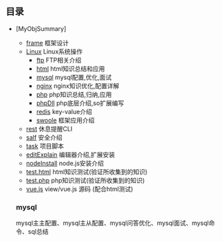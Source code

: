 ## 目录
- [MyObjSummary]
  - [frame](#frame) 				框架设计
  - [Linux](#Linux) 				Linux系统操作
    - [ftp](#ftp) 					FTP相关介绍
    - [html](#html) 				html知识总结和应用
    - [mysql](#mysql) 				mysql配置,优化,面试
    - [nginx](#nginx) 				nginx知识优化,配置详解
    - [php](#php) 					php知识总结,归纳,应用
    - [phpDll](#phpDll) 			php底层介绍,so扩展编写
    - [redis](#redis) 				key-value介绍
    - [swoole](#swoole)				框架应用介绍
   - [rest](#rest)					休息提醒CLI
   - [salf](#salf)					安全介绍
   - [task](#task)					项目脚本
   - [editExplain](#editExplain)	编辑器介绍,扩展安装
   - [nodeInstall](#nodeInstall)	node.js安装介绍
   - [test.html](#test.html)		html知识测试(验证所收集到的知识)
   - [test.php](#test.php)			php知识测试(验证所收集到的知识)
   - [vue.js](#vue.js)				view/vue.js 源码 (配合html测试)


   ### mysql

   mysql主主配置、mysql主从配置、mysql问答优化、mysql面试、mysql命令、sql总结
